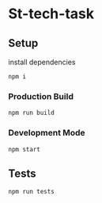 # St-tech-task

## Setup
install dependencies
```
npm i
```

### Production Build 
```
npm run build
```

### Development Mode
```
npm start
```
## Tests
```
npm run tests
```